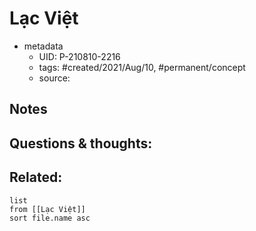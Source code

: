 # Lạc Việt

- metadata
	- UID: P-210810-2216
	- tags: #created/2021/Aug/10, #permanent/concept 
	- source: 

## Notes


## Questions & thoughts:


## Related:
```dataview
list
from [[Lạc Việt]]
sort file.name asc
```